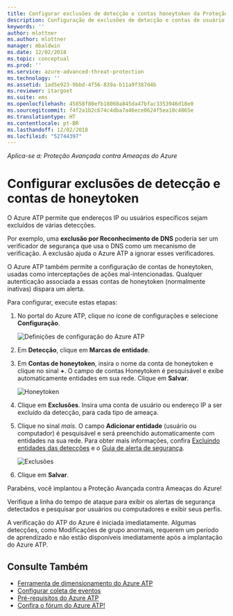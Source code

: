```yaml
---
title: Configurar exclusões de detecção e contas honeytoken da Proteção Avançada contra Ameaças do Azure | Microsoft Docs
description: Configuração de exclusões de detecção e contas de usuário honeytoken.
keywords: ''
author: mlottner
ms.author: mlottner
manager: mbaldwin
ms.date: 12/02/2018
ms.topic: conceptual
ms.prod: ''
ms.service: azure-advanced-threat-protection
ms.technology: ''
ms.assetid: 1ad5e923-9bbd-4f56-839a-b11a9f387d4b
ms.reviewer: itargoet
ms.suite: ems
ms.openlocfilehash: 45858f80efb18060a845da47bfac3353946d18e0
ms.sourcegitcommit: f4f2a1b2c674c4dba7a46ece0624f5ea10c4865e
ms.translationtype: HT
ms.contentlocale: pt-BR
ms.lasthandoff: 12/02/2018
ms.locfileid: "52744397"
---
```

*Aplica-se a: Proteção Avançada contra Ameaças do Azure*


# <a name="configure-detection-exclusions-and-honeytoken-accounts"></a>Configurar exclusões de detecção e contas de honeytoken

O Azure ATP permite que endereços IP ou usuários específicos sejam excluídos de várias detecções. 

Por exemplo, uma **exclusão por Reconhecimento de DNS** poderia ser um verificador de segurança que usa o DNS como um mecanismo de verificação. A exclusão ajuda o Azure ATP a ignorar esses verificadores.  

O Azure ATP também permite a configuração de contas de honeytoken, usadas como interceptações de ações mal-intencionadas. Qualquer autenticação associada a essas contas de honeytoken (normalmente inativas) dispara um alerta.

Para configurar, execute estas etapas:

1.  No portal do Azure ATP, clique no ícone de configurações e selecione **Configuração**.

    ![Definições de configuração do Azure ATP](media/atp-config-menu.png)

2.  Em **Detecção**, clique em **Marcas de entidade**.

3. Em **Contas de honeytoken**, insira o nome da conta de honeytoken e clique no sinal **+**. O campo de contas Honeytoken é pesquisável e exibe automaticamente entidades em sua rede. Clique em **Salvar**.

   ![Honeytoken](media/honeytoken-sensitive.png)

4. Clique em **Exclusões**. Insira uma conta de usuário ou endereço IP a ser excluído da detecção, para cada tipo de ameaça. 
5. Clique no sinal *mais*. O campo **Adicionar entidade** (usuário ou computador) é pesquisável e será preenchido automaticamente com entidades na sua rede. Para obter mais informações, confira [Excluindo entidades das detecções](excluding-entities-from-detections.md) e o [Guia de alerta de segurança](suspicious-activity-guide.md).

   ![Exclusões](media/exclusions.png)

6.  Clique em **Salvar**.


Parabéns, você implantou a Proteção Avançada contra Ameaças do Azure!

Verifique a linha do tempo de ataque para exibir os alertas de segurança detectados e pesquisar por usuários ou computadores e exibir seus perfis.

A verificação do ATP do Azure é iniciada imediatamente. Algumas detecções, como Modificações de grupo anormais, requerem um período de aprendizado e não estão disponíveis imediatamente após a implantação do Azure ATP.


## <a name="see-also"></a>Consulte Também
- [Ferramenta de dimensionamento do Azure ATP](http://aka.ms/aatpsizingtool)
- [Configurar coleta de eventos](configure-event-collection.md)
- [Pré-requisitos do Azure ATP](atp-prerequisites.md)
- [Confira o fórum do Azure ATP!](https://aka.ms/azureatpcommunity)
